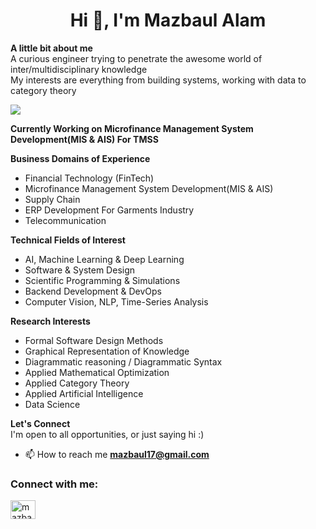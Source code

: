 <h1 align="center">Hi 👋, I'm Mazbaul Alam</h1>

**A little bit about me** <br/>
A curious engineer trying to penetrate the awesome world of inter/multidisciplinary knowledge <br/>
My interests are everything from building systems, working with data to category theory 


<a href="https://github-readme-stats.vercel.app/api?username=mazbaul&count_private=true&show_icons=true&theme=chartreuse-dark">
  <img align="center" src="https://github-readme-stats.vercel.app/api?username=mazbaul&bg_color=30,e96443,904e95&title_color=fff&text_color=fff" />
</a>
<!-- <a href="https://github.com/mazbaul">
  <img align="center" src="https://github-readme-stats.vercel.app/api/top-langs/?username=mazbaul&bg_color=30,e96443,904e95&title_color=fff&text_color=fff" />
</a> -->

**Currently Working on Microfinance Management System Development(MIS & AIS) For TMSS**

**Business Domains of Experience** <br/>
- Financial Technology (FinTech)
- Microfinance Management System Development(MIS & AIS)
- Supply Chain 
- ERP Development For Garments Industry
- Telecommunication 

**Technical Fields of Interest** <br/>
- AI, Machine Learning & Deep Learning
- Software & System Design
- Scientific Programming & Simulations
- Backend Development & DevOps
- Computer Vision, NLP, Time-Series Analysis
 
**Research Interests** <br/>
- Formal Software Design Methods
- Graphical Representation of Knowledge
- Diagrammatic reasoning / Diagrammatic Syntax
- Applied Mathematical Optimization
- Applied Category Theory
- Applied Artificial Intelligence 
- Data Science 

**Let's Connect** <br/>
I'm open to all opportunities, or just saying hi :)

 
- 📫 How to reach me **mazbaul17@gmail.com**

<h3 align="left">Connect with me:</h3>
<p align="left">
<a href="https://linkedin.com/in/mazbaulalam" target="blank"><img align="center" src="https://cdn.jsdelivr.net/npm/simple-icons@3.0.1/icons/linkedin.svg" alt="mazbaulalam" height="30" width="40" /></a>




